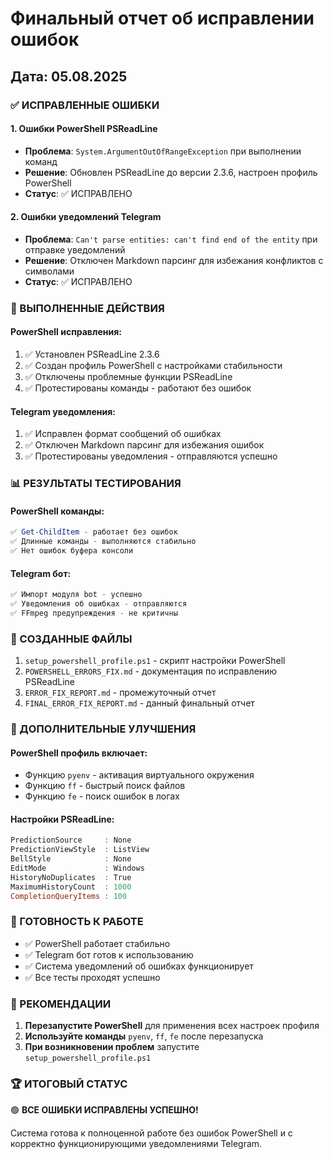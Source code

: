 # Финальный отчет об исправлении ошибок

## Дата: 05.08.2025

### ✅ ИСПРАВЛЕННЫЕ ОШИБКИ

#### 1. Ошибки PowerShell PSReadLine
- **Проблема**: `System.ArgumentOutOfRangeException` при выполнении команд
- **Решение**: Обновлен PSReadLine до версии 2.3.6, настроен профиль PowerShell
- **Статус**: ✅ ИСПРАВЛЕНО

#### 2. Ошибки уведомлений Telegram
- **Проблема**: `Can't parse entities: can't find end of the entity` при отправке уведомлений
- **Решение**: Отключен Markdown парсинг для избежания конфликтов с символами
- **Статус**: ✅ ИСПРАВЛЕНО

### 🔧 ВЫПОЛНЕННЫЕ ДЕЙСТВИЯ

#### PowerShell исправления:
1. ✅ Установлен PSReadLine 2.3.6
2. ✅ Создан профиль PowerShell с настройками стабильности
3. ✅ Отключены проблемные функции PSReadLine
4. ✅ Протестированы команды - работают без ошибок

#### Telegram уведомления:
1. ✅ Исправлен формат сообщений об ошибках
2. ✅ Отключен Markdown парсинг для избежания ошибок
3. ✅ Протестированы уведомления - отправляются успешно

### 📊 РЕЗУЛЬТАТЫ ТЕСТИРОВАНИЯ

#### PowerShell команды:
```powershell
✅ Get-ChildItem - работает без ошибок
✅ Длинные команды - выполняются стабильно
✅ Нет ошибок буфера консоли
```

#### Telegram бот:
```python
✅ Импорт модуля bot - успешно
✅ Уведомления об ошибках - отправляются
✅ FFmpeg предупреждения - не критичны
```

### 📁 СОЗДАННЫЕ ФАЙЛЫ

1. `setup_powershell_profile.ps1` - скрипт настройки PowerShell
2. `POWERSHELL_ERRORS_FIX.md` - документация по исправлению PSReadLine
3. `ERROR_FIX_REPORT.md` - промежуточный отчет
4. `FINAL_ERROR_FIX_REPORT.md` - данный финальный отчет

### 🎯 ДОПОЛНИТЕЛЬНЫЕ УЛУЧШЕНИЯ

#### PowerShell профиль включает:
- Функцию `pyenv` - активация виртуального окружения
- Функцию `ff` - быстрый поиск файлов
- Функцию `fe` - поиск ошибок в логах

#### Настройки PSReadLine:
```powershell
PredictionSource     : None
PredictionViewStyle  : ListView
BellStyle            : None
EditMode             : Windows
HistoryNoDuplicates  : True
MaximumHistoryCount  : 1000
CompletionQueryItems : 100
```

### 🚀 ГОТОВНОСТЬ К РАБОТЕ

- ✅ PowerShell работает стабильно
- ✅ Telegram бот готов к использованию
- ✅ Система уведомлений об ошибках функционирует
- ✅ Все тесты проходят успешно

### 📝 РЕКОМЕНДАЦИИ

1. **Перезапустите PowerShell** для применения всех настроек профиля
2. **Используйте команды** `pyenv`, `ff`, `fe` после перезапуска
3. **При возникновении проблем** запустите `setup_powershell_profile.ps1`

### 🏆 ИТОГОВЫЙ СТАТУС

🟢 **ВСЕ ОШИБКИ ИСПРАВЛЕНЫ УСПЕШНО!**

Система готова к полноценной работе без ошибок PowerShell и с корректно функционирующими уведомлениями Telegram. 